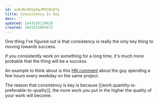 ```yaml
---
id: asRcNc9kVyOqJMVCBx8Ty
title: Consistency Is Key
desc: ''
updated: 1643156120428
created: 1643155865872
---
```


One thing I've figured out is that consistency is really the only key thing to moving towards success.

If you consistently work on something for a long time, it's much more probable that the thing will be a success.

An example to think about is this [HN comment](https://news.ycombinator.com/item?id=29998108) about the guy spending a few hours every weekday on the same project.


The reason that consistency is key is because [[work.quantity-is-preferable-to-quality]], the more work you put in the higher the quality of your work will become.
